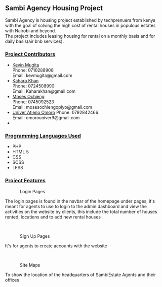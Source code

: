 <h2>Sambi Agency Housing Project</h2>
<p>Sambi Agency is housing project established by techprenuers from kenya with the goal of solving the high cost of rental houses in populous estates with Nairobi and beyond. <br>
The project includes leasing housing for rental on a monthly basis and for daily basis(air bnb services).
</p>

<h3><u>Project Contributors</u></h3>
<ul><li><a href="https://github.com/Kay-raph">Kevin Mugita</a><br>Phone: 0710288908 <br> Email: kevmugita@gmail.com
</li>
<li><a href="https://github.com/Kaharakhan">Kahara Khan</a><br> Phone: 0724508990 <br> Email: Kaharakhan@gmail.com
</li>
<li><a href="https://github.com/MosesOchieng">Moses Ochieng</a><br> Phone: 0745092523<br> Email: mosesochiengopiyo@gmail.com
</li>
<li><a href = "https://github.com/Univer4219">Univer Atieno Omoro</a> Phone: 0792842466<br> Email: omorouniver9@gmail.com
</li>
<li></li>
</ul>
<u><h3>Programming Languages Used</h3></u>
<ul><li>PHP</li>
<li>HTML 5</li>
<li>CSS</li>
<li>SCSS</li>
<li>LESS</li>
</ul>
<h3><u>Project Features</u></h3>
<ul><ol>Login Pages</ol></ul>
<p>The login pages is found in the navbar of the homepage under pages, it's meant for agents to use to login to the admin dashboard and view the activities on the website by clients, this include the total number of houses rented, locations and to add new rental houses</p><br>
<ul><ol>Sign Up Pages</ol></ul>
<p>It's for agents to create accounts with the website</p>
<br>
<ul><ol>Site Maps</ol></ul>
<p>To show the location of the headquarters of SambiEstate Agents and their offices</p><br>
